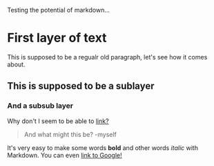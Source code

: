 Testing the potential of markdown...

# First layer of text

This is supposed to be a regualr old paragraph, let's see how it comes about.

## This is supposed to be a sublayer
### And a subsub layer

Why don't I seem to be able to [link?](https://vslyo.github.io)

> And what might this be?
> -myself

It's very easy to make some words **bold** and other words *italic* with Markdown. You can even [link to Google!](http://google.com)
